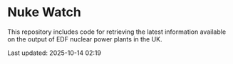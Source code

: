 # Nuke Watch

This repository includes code for retrieving the latest information available on the output of EDF nuclear power plants in the UK.

Last updated: 2025-10-14 02:19